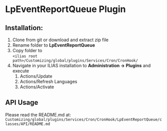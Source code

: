 # LpEventReportQueue Plugin

## Installation:

1. Clone from git or download and extract zip file
2. Rename folder to <b>LpEventReportQueue</b>
3. Copy folder to <br/>```<ilias root path>/Customizing/global/plugins/Services/Cron/CronHook/```
4. Navigate in your ILIAS installation to <b>Administration -> Plugins</b> and execute
   1. Actions/Update
   2. Actions/Refresh Languages
   3. Actions/Activate

## API Usage

Please read the README.md at:
```Customizing/global/plugins/Services/Cron/CronHook/LpEventReportQueue/classes/API/README.md```
